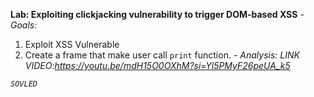 **Lab: Exploiting clickjacking vulnerability to trigger DOM-based XSS**
*- Goals:*
1. Exploit XSS Vulnerable
2. Create a frame that make user call `print` function.
*- Analysis:*
*LINK VIDEO:https://youtu.be/mdH15O0OXhM?si=Yl5PMyF26peUA_k5*

*`SOVLED`*
